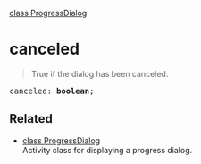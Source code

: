 [class ProgressDialog](ProgressDialog.md)

# canceled

> True if the dialog has been canceled.

<pre class="docgen_signature">canceled: <b>boolean</b>;</pre>

## Related

- [<!--{ref:class}-->class ProgressDialog](ProgressDialog.md) \
    Activity class for displaying a progress dialog.
